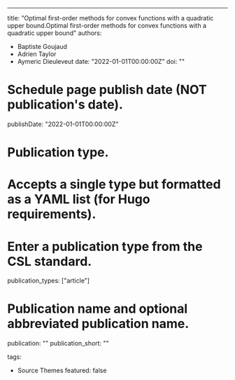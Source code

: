 ---
title: "Optimal first-order methods for convex functions with a quadratic upper bound.Optimal first-order methods for convex functions with a quadratic upper bound"
authors:
- Baptiste Goujaud
- Adrien Taylor
- Aymeric Dieuleveut
date: "2022-01-01T00:00:00Z"
doi: ""

# Schedule page publish date (NOT publication's date).
publishDate: "2022-01-01T00:00:00Z"

# Publication type.
# Accepts a single type but formatted as a YAML list (for Hugo requirements).
# Enter a publication type from the CSL standard.
publication_types: ["article"]

# Publication name and optional abbreviated publication name.
publication: ""
publication_short: ""

tags:
- Source Themes
featured: false

